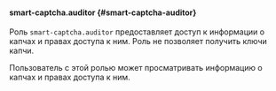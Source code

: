 #### smart-captcha.auditor {#smart-captcha-auditor}

Роль `smart-captcha.auditor` предоставляет доступ к информации о капчах и правах доступа к ним. Роль не позволяет получить ключи капчи.

Пользователь с этой ролью может просматривать информацию о капчах и правах доступа к ним.
